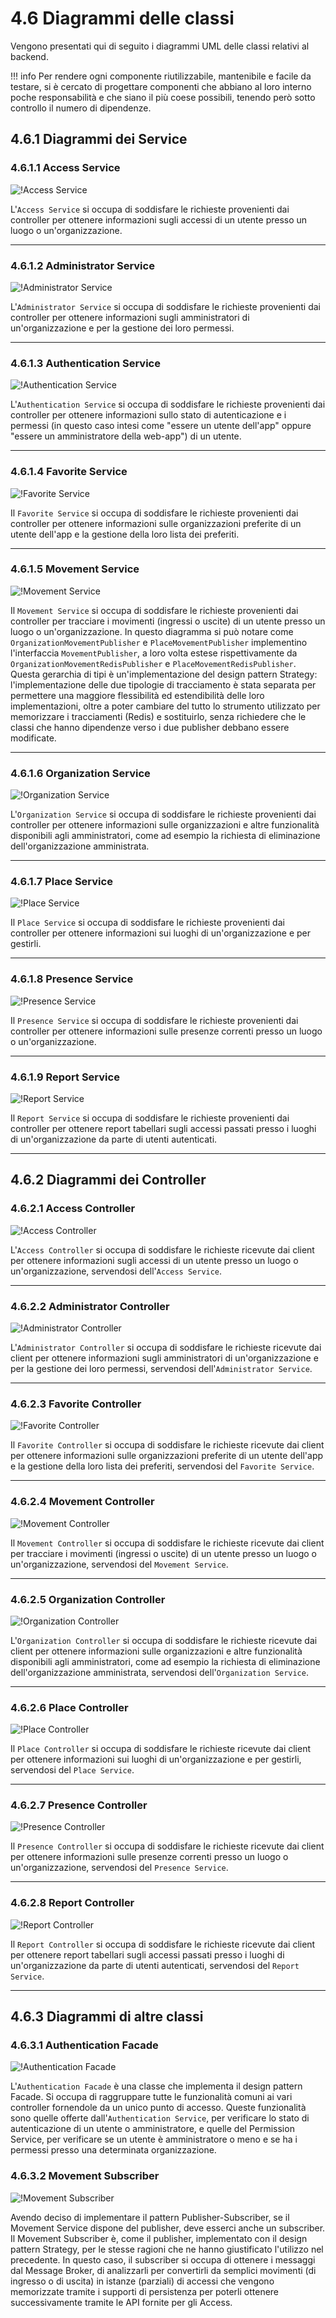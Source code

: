 # 4.6 Diagrammi delle classi
Vengono presentati qui di seguito i diagrammi UML delle classi relativi al backend.  

!!! info
    Per rendere ogni componente riutilizzabile, mantenibile e facile da testare, si è cercato di progettare componenti che abbiano al loro interno poche responsabilità e che siano il più coese possibili, tenendo però sotto controllo il numero di dipendenze.

## 4.6.1 Diagrammi dei Service

### 4.6.1.1 Access Service
![!Access Service](../Immagini/Backend/Classi/AccessService.png)

L'`Access Service` si occupa di soddisfare le richieste provenienti dai controller per ottenere informazioni sugli accessi di un utente presso un luogo o un'organizzazione.
___

### 4.6.1.2 Administrator Service
![!Administrator Service](../Immagini/Backend/Classi/AdministratorService.png)

L'`Administrator Service` si occupa di soddisfare le richieste provenienti dai controller per ottenere informazioni sugli amministratori di un'organizzazione e per la gestione dei loro permessi.
___

### 4.6.1.3 Authentication Service
![!Authentication Service](../Immagini/Backend/Classi/AuthenticationService.png)

L'`Authentication Service` si occupa di soddisfare le richieste provenienti dai controller per ottenere informazioni sullo stato di autenticazione e i permessi (in questo caso intesi come "essere un utente dell'app" oppure "essere un amministratore della web-app") di un utente.
___

### 4.6.1.4 Favorite Service
![!Favorite Service](../Immagini/Backend/Classi/FavoriteService.png)

Il `Favorite Service` si occupa di soddisfare le richieste provenienti dai controller per ottenere informazioni sulle organizzazioni preferite di un utente dell'app e la gestione della loro lista dei preferiti.
___

### 4.6.1.5 Movement Service
![!Movement Service](../Immagini/Backend/Classi/MovementService.png)

Il `Movement Service` si occupa di soddisfare le richieste provenienti dai controller per tracciare i movimenti (ingressi o uscite) di un utente presso un luogo o un'organizzazione. In questo diagramma si può notare come `OrganizationMovementPublisher` e `PlaceMovementPublisher` implementino l'interfaccia `MovementPublisher`, a loro volta estese rispettivamente da `OrganizationMovementRedisPublisher` e `PlaceMovementRedisPublisher`. Questa gerarchia di tipi è un'implementazione del design pattern Strategy: l'implementazione delle due tipologie di tracciamento è stata separata per permettere una maggiore flessibilità ed estendibilità delle loro implementazioni, oltre a poter cambiare del tutto lo strumento utilizzato per memorizzare i tracciamenti (Redis) e sostituirlo, senza richiedere che le classi che hanno dipendenze verso i due publisher debbano essere modificate.
___

### 4.6.1.6 Organization Service
![!Organization Service](../Immagini/Backend/Classi/OrganizationService.png)

L'`Organization Service` si occupa di soddisfare le richieste provenienti dai controller per ottenere informazioni sulle organizzazioni e altre funzionalità disponibili agli amministratori, come ad esempio la richiesta di eliminazione dell'organizzazione amministrata.
___

### 4.6.1.7 Place Service
![!Place Service](../Immagini/Backend/Classi/PlaceService.png)

Il `Place Service` si occupa di soddisfare le richieste provenienti dai controller per ottenere informazioni sui luoghi di un'organizzazione e per gestirli.
___

### 4.6.1.8 Presence Service
![!Presence Service](../Immagini/Backend/Classi/PresenceService.png)

Il `Presence Service` si occupa di soddisfare le richieste provenienti dai controller per ottenere informazioni sulle presenze correnti presso un luogo o un'organizzazione.
___

### 4.6.1.9 Report Service
![!Report Service](../Immagini/Backend/Classi/ReportService.png)

Il `Report Service` si occupa di soddisfare le richieste provenienti dai controller per ottenere report tabellari sugli accessi passati presso i luoghi di un'organizzazione da parte di utenti autenticati.
___

## 4.6.2 Diagrammi dei Controller

### 4.6.2.1 Access Controller
![!Access Controller](../Immagini/Backend/Classi/AccessAPI.png)

L'`Access Controller` si occupa di soddisfare le richieste ricevute dai client per ottenere informazioni sugli accessi di un utente presso un luogo o un'organizzazione, servendosi dell'`Access Service`.
___

### 4.6.2.2 Administrator Controller
![!Administrator Controller](../Immagini/Backend/Classi/AdministratorApi.png)

L'`Administrator Controller` si occupa di soddisfare le richieste ricevute dai client per ottenere informazioni sugli amministratori di un'organizzazione e per la gestione dei loro permessi, servendosi dell'`Administrator Service`.
___

### 4.6.2.3 Favorite Controller
![!Favorite Controller](../Immagini/Backend/Classi/FavoriteAPI.png)

Il `Favorite Controller` si occupa di soddisfare le richieste ricevute dai client per ottenere informazioni sulle organizzazioni preferite di un utente dell'app e la gestione della loro lista dei preferiti, servendosi del `Favorite Service`.
___

### 4.6.2.4 Movement Controller
![!Movement Controller](../Immagini/Backend/Classi/MovementAPI.png)

Il `Movement Controller` si occupa di soddisfare le richieste ricevute dai client per tracciare i movimenti (ingressi o uscite) di un utente presso un luogo o un'organizzazione, servendosi del `Movement Service`.
___

### 4.6.2.5 Organization Controller
![!Organization Controller](../Immagini/Backend/Classi/OrganizationAPI.png)

L'`Organization Controller` si occupa di soddisfare le richieste ricevute dai client per ottenere informazioni sulle organizzazioni e altre funzionalità disponibili agli amministratori, come ad esempio la richiesta di eliminazione dell'organizzazione amministrata, servendosi dell'`Organization Service`.
___

### 4.6.2.6 Place Controller
![!Place Controller](../Immagini/Backend/Classi/PlaceAPI.png)

Il `Place Controller` si occupa di soddisfare le richieste ricevute dai client per ottenere informazioni sui luoghi di un'organizzazione e per gestirli, servendosi del `Place Service`.
___

### 4.6.2.7 Presence Controller
![!Presence Controller](../Immagini/Backend/Classi/PresenceAPI.png)

Il `Presence Controller` si occupa di soddisfare le richieste ricevute dai client per ottenere informazioni sulle presenze correnti presso un luogo o un'organizzazione, servendosi del `Presence Service`.
___

### 4.6.2.8 Report Controller
![!Report Controller](../Immagini/Backend/Classi/ReportAPI.png)

Il `Report Controller` si occupa di soddisfare le richieste ricevute dai client per ottenere report tabellari sugli accessi passati presso i luoghi di un'organizzazione da parte di utenti autenticati, servendosi del `Report Service`.
___

## 4.6.3 Diagrammi di altre classi

### 4.6.3.1 Authentication Facade
![!Authentication Facade](../Immagini/Backend/Classi/AuthenticationFacade.png)

L'`Authentication Facade` è una classe che implementa il design pattern Facade. Si occupa di raggruppare tutte le funzionalità comuni ai vari controller fornendole da un unico punto di accesso. Queste funzionalità sono quelle offerte dall'`Authentication Service`, per verificare lo stato di autenticazione di un utente o amministratore, e quelle del Permission Service, per verificare se un utente è amministratore o meno e se ha i permessi presso una determinata organizzazione.

### 4.6.3.2 Movement Subscriber
![!Movement Subscriber](../Immagini/Backend/Classi/MovementSubscriber.png)

Avendo deciso di implementare il pattern Publisher-Subscriber, se il Movement Service dispone del publisher, deve esserci anche un subscriber. Il Movement Subscriber è, come il publisher, implementato con il design pattern Strategy, per le stesse ragioni che ne hanno giustificato l'utilizzo nel precedente. In questo caso, il subscriber si occupa di ottenere i messaggi dal Message Broker, di analizzarli per convertirli da semplici movimenti (di ingresso o di uscita) in istanze (parziali) di accessi che vengono memorizzate tramite i supporti di persistenza per poterli ottenere successivamente tramite le API fornite per gli Access.